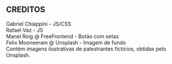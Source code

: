 ## CREDITOS

Gabriel Chiappini - JS/CSS
</br>
Rafael Vaz - JS
</br>
Manel Roig @ FreeFrontend - Botão com setas
</br>
Felix Mooneeram @ Unsplash - Imagem de fundo
</br>
Contém imagens ilustrativas de palestrantes fictícios, obtidas pelo Unsplash.